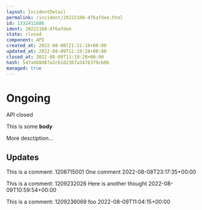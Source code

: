```yaml
---
layout: IncidentDetail
permalink: /incident/20222108-4f6afdee.html
id: 1332411886
ident: 20222108-4f6afdee
state: closed
component: API
created_at: 2022-08-08T21:21:18+00:00
updated_at: 2022-08-09T11:19:28+00:00
closed_at: 2022-08-09T11:19:28+00:00
hash: 547ad88d87a2c61d2367a3476379cb0b
managed: true
---
```


# Ongoing
<Label color="78B07E">API</Label> <Label color="dddddd">closed</Label>

This is some **body**

More desctiption...


## Updates

This is a comment: 1208715001
One comment
2022-08-08T23:17:35+00:00

This is a comment: 1209232026
Here is another thought
2022-08-09T10:59:54+00:00

This is a comment: 1209236069
foo
2022-08-09T11:04:15+00:00

